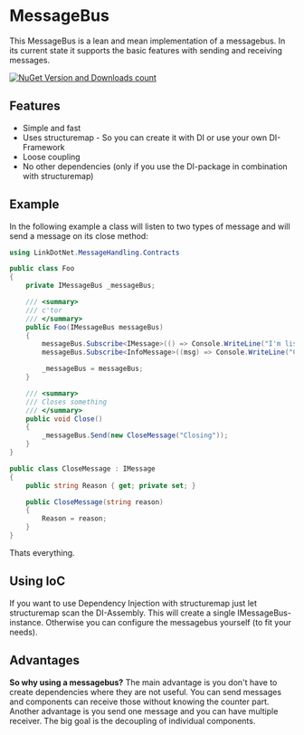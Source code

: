 # MessageBus

This MessageBus is a lean and mean implementation of a messagebus. In its current state it supports the basic features with
sending and receiving messages.

[![NuGet Version and Downloads count](https://buildstats.info/nuget/LinkDotNet.MessageBus)](https://www.nuget.org/packages/LinkDotNet.MessageBus) 

## Features
* Simple and fast
* Uses structuremap - So you can create it with DI or use your own DI-Framework
* Loose coupling
* No other dependencies (only if you use the DI-package in combination with structuremap)

## Example
In the following example a class will listen to two types of message and will send a message on its close method:
```cs
using LinkDotNet.MessageHandling.Contracts

public class Foo
{
    private IMessageBus _messageBus;

    /// <summary>
    /// c'tor
    /// </summary>
    public Foo(IMessageBus messageBus)
    {
        messageBus.Subscribe<IMessage>(() => Console.WriteLine("I'm listening to every message"));
        messageBus.Subscribe<InfoMessage>((msg) => Console.WriteLine("Content: " + msg.InfoText));

        _messageBus = messageBus;
    }

    /// <summary>
    /// Closes something
    /// </summary>
    public void Close()
    {
        _messageBus.Send(new CloseMessage("Closing"));
    }
}

public class CloseMessage : IMessage
{
    public string Reason { get; private set; }

    public CloseMessage(string reason)
    {
        Reason = reason;
    }
}
```

Thats everything.

## Using IoC
If you want to use Dependency Injection with structuremap just let structuremap scan the DI-Assembly.
This will create a single IMessageBus-instance.
Otherwise you can configure the messagebus yourself (to fit your needs).

## Advantages
**So why using a messagebus?**
The main advantage is you don't have to create dependencies where they are not useful.
You can send messages and components can receive those without knowing the counter part.
Another advantage is you send one message and you can have multiple receiver.
The big goal is the decoupling of individual components.
